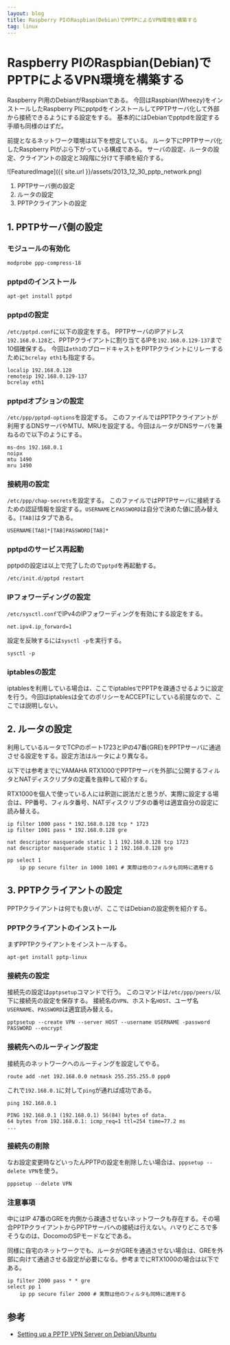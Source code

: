 ```yaml
---
layout: blog
title: Raspberry PIのRaspbian(Debian)でPPTPによるVPN環境を構築する
tag: linux
---
```


# Raspberry PIのRaspbian(Debian)でPPTPによるVPN環境を構築する

Raspberry PI用のDebianがRaspbianである。
今回はRaspbian(Wheezy)をインストールしたRaspberry PIにpptpdをインストールしてPPTPサーバ化して外部から接続できるようにする設定をする。
基本的にはDebianでpptpdを設定する手順も同様のはずだ。

前提となるネットワーク環境は以下を想定している。
ルータ下にPPTPサーバ化したRaspberry PIがぶら下がっている構成である。
サーバの設定、ルータの設定、クライアントの設定と3段階に分けて手順を紹介する。

![FeaturedImage]({{ site.url }}/assets/2013_12_30_pptp_network.png)

1. PPTPサーバ側の設定
2. ルータの設定
3. PPTPクライアントの設定

## 1. PPTPサーバ側の設定

### モジュールの有効化

~~~~
modprobe ppp-compress-18
~~~~

### pptpdのインストール

~~~~
apt-get install pptpd
~~~~

### pptpdの設定

`/etc/pptpd.conf`に以下の設定をする。
PPTPサーバのIPアドレス`192.168.0.128`と、PPTPクライアントに割り当てるIPを`192.168.0.129-137`まで10個確保する。
今回は`eth1`のブロードキャストをPPTPクライントにリレーするために`bcrelay eth1`も指定する。

~~~~
localip 192.168.0.128
remoteip 192.168.0.129-137
bcrelay eth1
~~~~

### pptpdオプションの設定

`/etc/ppp/pptpd-options`を設定する。
このファイルではPPTPクライアントが利用するDNSサーバやMTU、MRUを設定する。今回はルータがDNSサーバを兼ねるので以下のようにする。

~~~
ms-dns 192.168.0.1
noipx
mtu 1490
mru 1490
~~~

### 接続用の設定

`/etc/ppp/chap-secrets`を設定する。
このファイルではPPTPサーバに接続するための認証情報を設定する。`USERNAME`と`PASSWORD`は自分で決めた値に読み替える。`[TAB]`はタブである。

~~~~
USERNAME[TAB]*[TAB]PASSWORD[TAB]*
~~~~

### pptpdのサービス再起動

pptpdの設定は以上で完了したので`pptpd`を再起動する。

~~~~
/etc/init.d/pptpd restart
~~~~

### IPフォワーディングの設定

`/etc/sysctl.conf`でIPv4のIPフォワーディングを有効にする設定をする。

~~~~
net.ipv4.ip_forward=1
~~~~

設定を反映するには`sysctl -p`を実行する。

~~~~
sysctl -p
~~~~

### iptablesの設定

iptablesを利用している場合は、ここでiptablesでPPTPを疎通させるように設定を行う。今回はiptablesは全てのポリシーをACCEPTにしている前提なので、ここでは説明しない。

## 2. ルータの設定

利用しているルータでTCPのポート1723とIPの47番(GRE)をPPTPサーバに通過させる設定をする。設定方法はルータにより異なる。

以下では参考までにYAMAHA RTX1000でPPTPサーバを外部に公開するフィルタとNATディスクリプタの定義を抜粋して紹介する。

RTX1000を個人で使っている人には釈迦に説法だと思うが、実際に設定する場合は、PP番号、フィルタ番号、NATディスクリプタの番号は適宜自分の設定に読み替える。

~~~~
ip filter 1000 pass * 192.168.0.128 tcp * 1723
ip filter 1001 pass * 192.168.0.128 gre

nat descriptor masquerade static 1 1 192.168.0.128 tcp 1723
nat descriptor masquerade static 1 2 192.168.0.128 gre

pp select 1
	ip pp secure filter in 1000 1001 # 実際は他のフィルタも同時に適用する
~~~~

## 3. PPTPクライアントの設定

PPTPクライアントは何でも良いが、ここではDebianの設定例を紹介する。

### PPTPクライアントのインストール

まずPPTPクライアントをインストールする。

~~~~
apt-get install pptp-linux
~~~~

### 接続先の設定

接続先の設定は`pptpsetup`コマンドで行う。
このコマンドは`/etc/ppp/peers/`以下に接続先の設定を保存する。
接続名の`VPN`、ホスト名`HOST`、ユーザ名`USERNAME`、`PASSWORD`は適宜読み替える。

~~~~
pptpsetup --create VPN --server HOST --username USERNAME -password PASSWORD --encrypt
~~~~

### 接続先へのルーティング設定

接続先のネットワークへのルーティングを設定してやる。

~~~~
route add -net 192.168.0.0 netmask 255.255.255.0 ppp0
~~~~

これで`192.168.0.1`に対して`ping`が通れば成功である。

~~~~
ping 192.168.0.1
~~~~

~~~~
PING 192.168.0.1 (192.168.0.1) 56(84) bytes of data.
64 bytes from 192.168.0.1: icmp_req=1 ttl=254 time=77.2 ms
...
~~~~

### 接続先の削除

なお設定変更時などいったんPPTPの設定を削除したい場合は、`pppsetup --delete VPN`を使う。

~~~~
pppsetup --delete VPN
~~~~

### 注意事項

中にはIP 47番のGREを内側から疎通させないネットワークも存在する。その場合PPTPクライアントからPPTPサーバへの接続は行えない。ハマりどころで多そうなのは、DocomoのSPモードなどである。

同様に自宅のネットワークでも、ルータがGREを通過させない場合は、GREを外部に向けて通過させる設定が必要になる。参考までにRTX1000の場合は以下である。

~~~~
ip filter 2000 pass * * gre
select pp 1
	ip pp secure filer 2000 # 実際は他のフィルタも同時に適用する
~~~~

## 参考

- [Setting up a PPTP VPN Server on Debian/Ubuntu](http://jesin.tk/setup-pptp-vpn-server-debian-ubuntu/)
